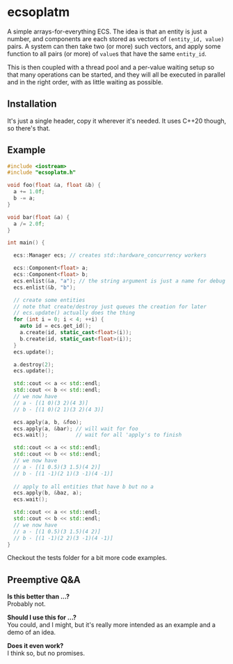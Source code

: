 # ecsoplatm
A simple arrays-for-everything ECS. The idea is that an entity is just a number, and components are each stored as vectors of `(entity_id, value)` pairs. A system can then take two (or more) such vectors, and apply some function to all pairs (or more) of `value`s that have the same `entity_id`.

This is then coupled with a thread pool and a per-value waiting setup so that many operations can be started, and they will all be executed in parallel and in the right order, with as little waiting as possible.

## Installation
It's just a single header, copy it wherever it's needed. It uses C++20 though, so there's that.

## Example
```C++
#include <iostream>
#include "ecsoplatm.h"

void foo(float &a, float &b) {
  a += 1.0f;
  b -= a;
}

void bar(float &a) {
  a /= 2.0f;
}

int main() {

  ecs::Manager ecs; // creates std::hardware_concurrency workers

  ecs::Component<float> a;
  ecs::Component<float> b;
  ecs.enlist(&a, "a"); // the string argument is just a name for debug printing
  ecs.enlist(&b, "b");

  // create some entities
  // note that create/destroy just queues the creation for later
  // ecs.update() actually does the thing
  for (int i = 0; i < 4; ++i) {
    auto id = ecs.get_id();
    a.create(id, static_cast<float>(i));
    b.create(id, static_cast<float>(i));
  }
  ecs.update();

  a.destroy(2);
  ecs.update();

  std::cout << a << std::endl;
  std::cout << b << std::endl;
  // we now have
  // a - [(1 0)(3 2)(4 3)]
  // b - [(1 0)(2 1)(3 2)(4 3)]

  ecs.apply(a, b, &foo);
  ecs.apply(a, &bar); // will wait for foo
  ecs.wait();         // wait for all 'apply's to finish

  std::cout << a << std::endl;
  std::cout << b << std::endl;
  // we now have
  // a - [(1 0.5)(3 1.5)(4 2)]
  // b - [(1 -1)(2 1)(3 -1)(4 -1)]
  
  // apply to all entities that have b but no a
  ecs.apply(b, &baz, a);
  ecs.wait();

  std::cout << a << std::endl;
  std::cout << b << std::endl;
  // we now have
  // a - [(1 0.5)(3 1.5)(4 2)]
  // b - [(1 -1)(2 2)(3 -1)(4 -1)]
}
```

Checkout the tests folder for a bit more code examples.

## Preemptive Q&A
__Is this better than ...?__  
Probably not.

__Should I use this for ...?__  
You could, and I might, but it's really more intended as an example and a demo of an idea.

__Does it even work?__  
I think so, but no promises.

